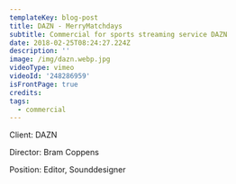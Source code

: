 ```yaml
---
templateKey: blog-post
title: DAZN - MerryMatchdays
subtitle: Commercial for sports streaming service DAZN
date: 2018-02-25T08:24:27.224Z
description: ''
image: /img/dazn.webp.jpg
videoType: vimeo
videoId: '248286959'
isFrontPage: true
credits:
tags:
  - commercial
---
```

Client: DAZN

Director: Bram Coppens

Position: Editor, Sounddesigner
